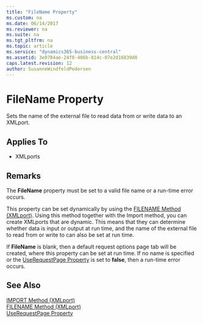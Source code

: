 ```yaml
---
title: "FileName Property"
ms.custom: na
ms.date: 06/14/2017
ms.reviewer: na
ms.suite: na
ms.tgt_pltfrm: na
ms.topic: article
ms.service: "dynamics365-business-central"
ms.assetid: 3e0784ae-24f0-406b-814c-07e2d16839d8
caps.latest.revision: 12
author: SusanneWindfeldPedersen
---
```


# FileName Property
Sets the name of the external file to read data from or write data to an XMLport.  
  
## Applies To  
  
-   XMLports  
  
## Remarks  
 The **FileName** property must be set to a valid file name or a run-time error occurs.  
  
 This property can be set dynamically by using the [FILENAME Method (XMLport)](../methods/devenv-filename-method-XMLport.md). Using this method together with the Import method, you can create XMLports that are dynamic. This means that they can determine whether data is input or output at run time, and the name of the external file to read from or write to can also be set at run time.  
  
 If **FileName** is blank, then a default request options page tab will be created, where this property can be set at run time. If no name is specified or the [UseRequestPage Property](devenv-userequestpage-property.md) is set to **false**, then a run-time error occurs.  
  
## See Also  
 [IMPORT Method (XMLport)](../methods/devenv-import-method-xmlport.md)   
 [FILENAME Method (XMLport)](../methods/devenv-filename-method-xmlport.md)   
 [UseRequestPage Property](devenv-userequestpage-property.md)